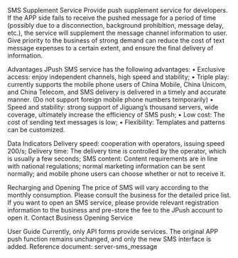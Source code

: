 SMS Supplement Service
Provide push supplement service for developers. If the APP side fails to receive the pushed message for a period of time (possibly due to a disconnection, background prohibition, message delay, etc.), the service will supplement the message channel information to user. Give priority to the business of strong demand can reduce the cost of text message expenses to a certain extent, and ensure the final delivery of information.

Advantages
JPush SMS service has the following advantages:
    • Exclusive access: enjoy independent channels, high speed and stability;
    • Triple play: currently supports the mobile phone users of China Mobile, China Unicom, and China Telecom, and SMS delivery is delivered in a timely and accurate manner. (Do not support foreign mobile phone numbers temporarily)
    • Speed and stability: strong support of Jiguang’s thousand servers, wide coverage, ultimately increase the efficiency of SMS push;
    • Low cost: The cost of sending text messages is low;
    • Flexibility: Templates and patterns can be customized.

Data Indicators
Delivery speed: cooperation with operators, issuing speed 200/s;
Delivery time: The delivery time is controlled by the operator, which is usually a few seconds;
SMS content: Content requirements are in line with national regulations; normal marketing information can be sent normally; and mobile phone users can choose whether or not to receive it.

Recharging and Opening
The price of SMS will vary according to the monthly consumption. Please consult the business for the detailed price list.
If you want to open an SMS service, please provide relevant registration information to the business and pre-store the fee to the JPush account to open it.
Contact Business Opening Service

User Guide
Currently, only API forms provide services. The original APP push function remains unchanged, and only the new SMS interface is added.
Reference document: server-sms_message
